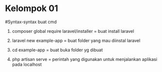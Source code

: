 # Kelompok 01

#Syntax-syntax buat cmd
1. composer global require laravel/installer = buat install laravel

2. laravel new example-app = buat folder yang mau diinstal laravel

3. cd example-app = buat buka folder yg dibuat

4. php artisan serve = perintah yang digunakan untuk menjalankan aplikasi pada localhost
